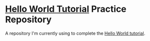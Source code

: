 # [Hello World Tutorial](https://docs.github.com/get-started/quickstart/hello-world) Practice Repository
A repository I'm currently using to complete the [Hello World tutorial](https://docs.github.com/get-started/quickstart/hello-world).
